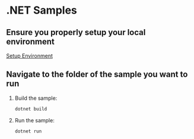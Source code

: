 # .NET Samples

## Ensure you properly setup your local environment

[Setup Environment](/doc/setup.md)

## Navigate to the folder of the sample you want to run

1. Build the sample:

    ```bash
    dotnet build
    ```

1. Run the sample:

    ```bash
    dotnet run
    ```
